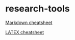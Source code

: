 # research-tools

[Markdown cheatsheet](https://www.markdownguide.org/cheat-sheet/)

[LATEX cheatsheet](https://users.dickinson.edu/~richesod/latex/latexcheatsheet.pdf)
